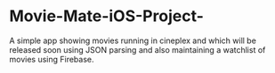 # Movie-Mate-iOS-Project-
 A simple app showing movies running in cineplex and which will be released soon using JSON parsing and also maintaining a watchlist of movies using Firebase.
